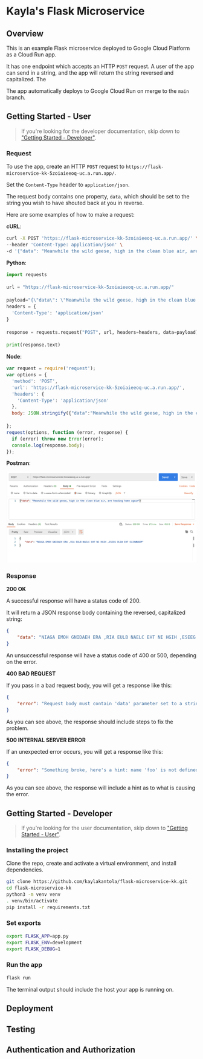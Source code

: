 # Kayla's Flask Microservice

## Overview 

This is an example Flask microservice deployed to Google Cloud Platform as a Cloud Run app. 

It has one endpoint which accepts an HTTP `POST` request. A user of the app can send in a string, and the app will return the string reversed and capitalized. The

The app automatically deploys to Google Cloud Run on merge to the `main` branch.

## Getting Started - User

> If you're looking for the developer documentation, skip down to ["Getting Started - Developer"](#Getting-Started-Developer).

### Request

To use the app, create an HTTP `POST` request to `https://flask-microservice-kk-5zoiaieeoq-uc.a.run.app/`.

Set the `Content-Type` header to `application/json`. 

The request body contains one property, `data`, which should be set to the string you wish to have shouted back at you in reverse.

Here are some examples of how to make a request:

**cURL**:

```bash
curl -X POST 'https://flask-microservice-kk-5zoiaieeoq-uc.a.run.app/' \
--header 'Content-Type: application/json' \
-d '{"data": "Meanwhile the wild geese, high in the clean blue air, are heading home again"}'
```

**Python**: 

```python
import requests

url = "https://flask-microservice-kk-5zoiaieeoq-uc.a.run.app/"

payload="{\"data\": \"Meanwhile the wild geese, high in the clean blue air, are heading home again.\"}"
headers = {
  'Content-Type': 'application/json'
}

response = requests.request("POST", url, headers=headers, data=payload)

print(response.text)

```

**Node**:

```js
var request = require('request');
var options = {
  'method': 'POST',
  'url': 'https://flask-microservice-kk-5zoiaieeoq-uc.a.run.app/',
  'headers': {
    'Content-Type': 'application/json'
  },
  body: JSON.stringify({"data":"Meanwhile the wild geese, high in the clean blue air, are heading home again."})

};
request(options, function (error, response) {
  if (error) throw new Error(error);
  console.log(response.body);
});
```

**Postman**:

![postman](docs/postman_example.png)

### Response

**200 OK**

A successful response will have a status code of 200. 

It will return a JSON response body containing the reversed, capitalized string:

```json
{
    "data": "NIAGA EMOH GNIDAEH ERA ,RIA EULB NAELC EHT NI HGIH ,ESEEG DLIW EHT ELIHWNAEM"
}
```

An unsuccessful response will have a status code of 400 or 500, depending on the error.

**400 BAD REQUEST**

If you pass in a bad request body, you will get a response like this:

```json
{
    "error": "Request body must contain 'data' parameter set to a string with a length greater than 0."
}
```

As you can see above, the response should include steps to fix the problem.


**500 INTERNAL SERVER ERROR**

If an unexpected error occurs, you will get a response like this:

```json
{
    "error": "Something broke, here's a hint: name 'foo' is not defined"
}
```

As you can see above, the response will include a hint as to what is causing the error.


## Getting Started - Developer

> If you're looking for the user documentation, skip down to ["Getting Started - User"](#Getting-Started-User).


### Installing the project

Clone the repo, create and activate a virtual environment, and install dependencies.

```bash
git clone https://github.com/kaylakantola/flask-microservice-kk.git
cd flask-microservice-kk
python3 -m venv venv
. venv/bin/activate
pip install -r requirements.txt
```

### Set exports

```sh
export FLASK_APP=app.py       
export FLASK_ENV=development
export FLASK_DEBUG=1
```

### Run the app 

```bash 
flask run
```

The terminal output should include the host your app is running on.


## Deployment 



## Testing 


## Authentication and Authorization

